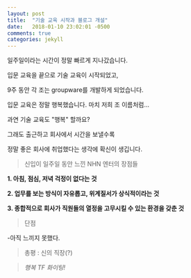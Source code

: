 ```yaml
---
layout: post
title:  "기술 교육 시작과 블로그 개설"
date:   2018-01-10 23:02:01 -0500
comments: true
categories: jekyll
---
```


일주일이라는 시간이 정말 빠르게 지나갔습니다.

입문 교육을 끝으로 기술 교육이 시작되었고,

9주 동안 각 조는 groupware를 개발하게 되었습니다.

입문 교육은 정말 행복했습니다. 마치 저희 조 이름처럼...

과연 기술 교육도 "행복" 할까요?

그래도 출근하고 회사에서 시간을 보낼수록

정말 좋은 회사에 취업했다는 생각에 확신이 생깁니다.

> 신입이 일주일 동안 느낀 NHN 엔터의 장점들

**1. 아침, 점심, 저녁 걱정이 없다는 것**

**2. 업무를 보는 방식이 자유롭고, 위계질서가 상식적이라는 것**

**3. 종합적으로 회사가 직원들의 열정을 고무시킬 수 있는 환경을 갖춘 것**

> 단점

-아직 느끼지 못했다.

> 총평 : 신의 직장(?)

> *행복 TF 화이팅!*
